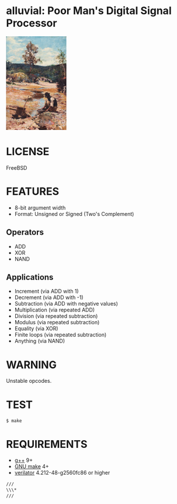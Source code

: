 # alluvial: Poor Man's Digital Signal Processor

![gold prospector](alluvial.png)

# LICENSE

FreeBSD

# FEATURES

* 8-bit argument width
* Format: Unsigned or Signed (Two's Complement)

## Operators

* ADD
* XOR
* NAND

## Applications

* Increment (via ADD with 1)
* Decrement (via ADD with -1)
* Subtraction (via ADD with negative values)
* Multiplication (via repeated ADD)
* Division (via repeated subtraction)
* Modulus (via repeated subtraction)
* Equality (via XOR)
* Finite loops (via repeated subtraction)
* Anything (via NAND)

# WARNING

Unstable opcodes.

# TEST

```console
$ make
```

# REQUIREMENTS

* [g++](https://gcc.gnu.org/) 9+
* [GNU make](https://www.gnu.org/software/make/) 4+
* [verilator](https://www.veripool.org/verilator/) 4.212-48-g2560fc86 or higher

```text
///
\\\*
///
```
